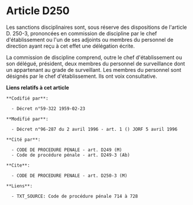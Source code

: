 # Article D250

Les sanctions disciplinaires sont, sous réserve des dispositions de l'article D. 250-3, prononcées en commission de
discipline par le chef d'établissement ou l'un de ses adjoints ou membres du personnel de direction ayant reçu à cet effet
une délégation écrite.

La commission de discipline comprend, outre le chef d'établissement ou son délégué, président, deux membres du personnel de
surveillance dont un appartenant au grade de surveillant. Les membres du personnel sont désignés par le chef d'établissement.
Ils ont voix consultative.

**Liens relatifs à cet article**

	**Codifié par**:

	  - Décret n°59-322 1959-02-23

	**Modifié par**:

	  - Décret n°96-287 du 2 avril 1996 - art. 1 () JORF 5 avril 1996

	**Cité par**:

	  - CODE DE PROCEDURE PENALE - art. D249 (M)
	  - Code de procédure pénale - art. D249-3 (Ab)

	**Cite**:

	  - CODE DE PROCEDURE PENALE - art. D250-3 (M)

	**Liens**:

	  - TXT_SOURCE: Code de procédure pénale 714 à 728
